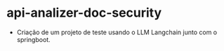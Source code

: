 # api-analizer-doc-security

* Criação de um projeto de teste usando o LLM Langchain junto com o springboot. 
